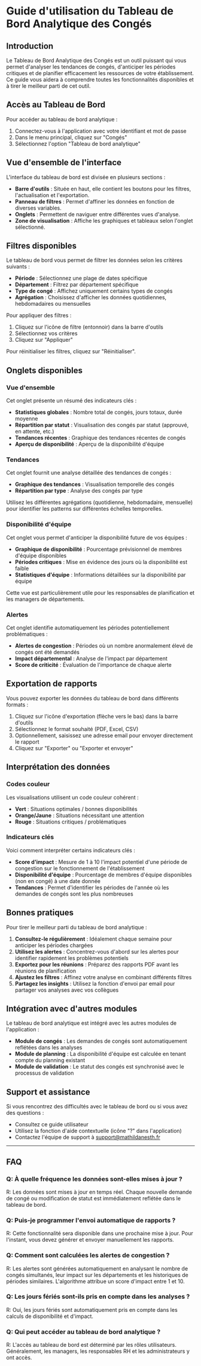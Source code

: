 # Guide d'utilisation du Tableau de Bord Analytique des Congés

## Introduction

Le Tableau de Bord Analytique des Congés est un outil puissant qui vous permet d'analyser les tendances de congés, d'anticiper les périodes critiques et de planifier efficacement les ressources de votre établissement. Ce guide vous aidera à comprendre toutes les fonctionnalités disponibles et à tirer le meilleur parti de cet outil.

## Accès au Tableau de Bord

Pour accéder au tableau de bord analytique :

1. Connectez-vous à l'application avec votre identifiant et mot de passe
2. Dans le menu principal, cliquez sur "Congés"
3. Sélectionnez l'option "Tableau de bord analytique"

## Vue d'ensemble de l'interface

L'interface du tableau de bord est divisée en plusieurs sections :

- **Barre d'outils** : Située en haut, elle contient les boutons pour les filtres, l'actualisation et l'exportation.
- **Panneau de filtres** : Permet d'affiner les données en fonction de diverses variables.
- **Onglets** : Permettent de naviguer entre différentes vues d'analyse.
- **Zone de visualisation** : Affiche les graphiques et tableaux selon l'onglet sélectionné.

## Filtres disponibles

Le tableau de bord vous permet de filtrer les données selon les critères suivants :

- **Période** : Sélectionnez une plage de dates spécifique
- **Département** : Filtrez par département spécifique
- **Type de congé** : Affichez uniquement certains types de congés
- **Agrégation** : Choisissez d'afficher les données quotidiennes, hebdomadaires ou mensuelles

Pour appliquer des filtres :

1. Cliquez sur l'icône de filtre (entonnoir) dans la barre d'outils
2. Sélectionnez vos critères
3. Cliquez sur "Appliquer"

Pour réinitialiser les filtres, cliquez sur "Réinitialiser".

## Onglets disponibles

### Vue d'ensemble

Cet onglet présente un résumé des indicateurs clés :

- **Statistiques globales** : Nombre total de congés, jours totaux, durée moyenne
- **Répartition par statut** : Visualisation des congés par statut (approuvé, en attente, etc.)
- **Tendances récentes** : Graphique des tendances récentes de congés
- **Aperçu de disponibilité** : Aperçu de la disponibilité d'équipe

### Tendances

Cet onglet fournit une analyse détaillée des tendances de congés :

- **Graphique des tendances** : Visualisation temporelle des congés
- **Répartition par type** : Analyse des congés par type

Utilisez les différentes agrégations (quotidienne, hebdomadaire, mensuelle) pour identifier les patterns sur différentes échelles temporelles.

### Disponibilité d'équipe

Cet onglet vous permet d'anticiper la disponibilité future de vos équipes :

- **Graphique de disponibilité** : Pourcentage prévisionnel de membres d'équipe disponibles
- **Périodes critiques** : Mise en évidence des jours où la disponibilité est faible
- **Statistiques d'équipe** : Informations détaillées sur la disponibilité par équipe

Cette vue est particulièrement utile pour les responsables de planification et les managers de départements.

### Alertes

Cet onglet identifie automatiquement les périodes potentiellement problématiques :

- **Alertes de congestion** : Périodes où un nombre anormalement élevé de congés ont été demandés
- **Impact départemental** : Analyse de l'impact par département
- **Score de criticité** : Évaluation de l'importance de chaque alerte

## Exportation de rapports

Vous pouvez exporter les données du tableau de bord dans différents formats :

1. Cliquez sur l'icône d'exportation (flèche vers le bas) dans la barre d'outils
2. Sélectionnez le format souhaité (PDF, Excel, CSV)
3. Optionnellement, saisissez une adresse email pour envoyer directement le rapport
4. Cliquez sur "Exporter" ou "Exporter et envoyer"

## Interprétation des données

### Codes couleur

Les visualisations utilisent un code couleur cohérent :

- **Vert** : Situations optimales / bonnes disponibilités
- **Orange/Jaune** : Situations nécessitant une attention
- **Rouge** : Situations critiques / problématiques

### Indicateurs clés

Voici comment interpréter certains indicateurs clés :

- **Score d'impact** : Mesure de 1 à 10 l'impact potentiel d'une période de congestion sur le fonctionnement de l'établissement
- **Disponibilité d'équipe** : Pourcentage de membres d'équipe disponibles (non en congé) à une date donnée
- **Tendances** : Permet d'identifier les périodes de l'année où les demandes de congés sont les plus nombreuses

## Bonnes pratiques

Pour tirer le meilleur parti du tableau de bord analytique :

1. **Consultez-le régulièrement** : Idéalement chaque semaine pour anticiper les périodes chargées
2. **Utilisez les alertes** : Concentrez-vous d'abord sur les alertes pour identifier rapidement les problèmes potentiels
3. **Exportez pour les réunions** : Préparez des rapports PDF avant les réunions de planification
4. **Ajustez les filtres** : Affinez votre analyse en combinant différents filtres
5. **Partagez les insights** : Utilisez la fonction d'envoi par email pour partager vos analyses avec vos collègues

## Intégration avec d'autres modules

Le tableau de bord analytique est intégré avec les autres modules de l'application :

- **Module de congés** : Les demandes de congés sont automatiquement reflétées dans les analyses
- **Module de planning** : La disponibilité d'équipe est calculée en tenant compte du planning existant
- **Module de validation** : Le statut des congés est synchronisé avec le processus de validation

## Support et assistance

Si vous rencontrez des difficultés avec le tableau de bord ou si vous avez des questions :

- Consultez ce guide utilisateur
- Utilisez la fonction d'aide contextuelle (icône "?" dans l'application)
- Contactez l'équipe de support à support@mathildanesth.fr

---

## FAQ

### Q: À quelle fréquence les données sont-elles mises à jour ?
R: Les données sont mises à jour en temps réel. Chaque nouvelle demande de congé ou modification de statut est immédiatement reflétée dans le tableau de bord.

### Q: Puis-je programmer l'envoi automatique de rapports ?
R: Cette fonctionnalité sera disponible dans une prochaine mise à jour. Pour l'instant, vous devez générer et envoyer manuellement les rapports.

### Q: Comment sont calculées les alertes de congestion ?
R: Les alertes sont générées automatiquement en analysant le nombre de congés simultanés, leur impact sur les départements et les historiques de périodes similaires. L'algorithme attribue un score d'impact entre 1 et 10.

### Q: Les jours fériés sont-ils pris en compte dans les analyses ?
R: Oui, les jours fériés sont automatiquement pris en compte dans les calculs de disponibilité et d'impact.

### Q: Qui peut accéder au tableau de bord analytique ?
R: L'accès au tableau de bord est déterminé par les rôles utilisateurs. Généralement, les managers, les responsables RH et les administrateurs y ont accès. 